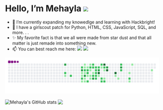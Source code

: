 <h1> Hello, I’m Mehayla <img src="https://raw.githubusercontent.com/MartinHeinz/MartinHeinz/master/wave.gif" width="30px"> </h1>

- 🌱 I’m currently expanding my knowedlge and learning with Hackbright!
- 👀 I have a girlscout patch for Python, HTML, CSS, JavaScript, SQL, and more. . . 
- ✨ My favorite fact is that we all were made from star dust and that all matter is just remade into something new.
- 📫 You can best reach me here: <a href = "mailto:MehaylaC@gmail.com"><img src="https://img.shields.io/badge/-Gmail-%23333?style=for-the-badge&logo=gmail&logoColor=white" target="_blank"></a> <a href="https://www.linkedin.com/in/mehayla/" target="_blank"><img src="https://img.shields.io/badge/-LinkedIn-%230077B5?style=for-the-badge&logo=linkedin&logoColor=white" target="_blank"></a>
  
  
![snakie gif](https://github.com/Mehayla/Mehayla/blob/output/github-contribution-grid-snake.gif)

<div>
<img align="center" src="https://github-readme-stats.vercel.app/api?username=Mehayla&title_color=000000&text_color=A245B4&hide=contribs" alt="Mehayla's GitHub stats"/>
<img align="center" src="https://github-readme-stats.vercel.app/api/top-langs/?username=Mehayla&hide=Jupyter%20Notebook&langs_count=6&card_width=270&layout=compact"/>
</div>
     

<!---
Mehayla/Mehayla is a ✨ special ✨ repository because its `README.md` (this file) appears on your GitHub profile.
You can click the Preview link to take a look at your changes.
--->
